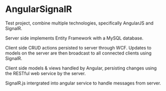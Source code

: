 AngularSignalR
==============

Test project, combine multiple technologies, specifically AngularJS and SignalR.

Server side implements Entity Framework with a MySQL database.

Client side CRUD actions persisted to server through WCF.  Updates to models on the server are then broadcast to all connected clients using SignalR.

Client side models &amp; views handled by Angular, persisting changes using the RESTful web service by the server.

SignalR.js intergrated into angular service to handle messages from server.
